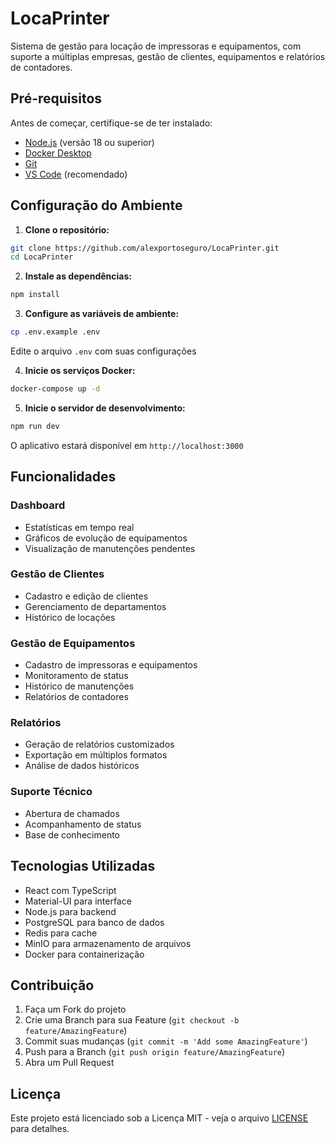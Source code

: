 # LocaPrinter

Sistema de gestão para locação de impressoras e equipamentos, com suporte a múltiplas empresas, gestão de clientes, equipamentos e relatórios de contadores.

## Pré-requisitos

Antes de começar, certifique-se de ter instalado:

- [Node.js](https://nodejs.org/) (versão 18 ou superior)
- [Docker Desktop](https://www.docker.com/products/docker-desktop/)
- [Git](https://git-scm.com/)
- [VS Code](https://code.visualstudio.com/) (recomendado)

## Configuração do Ambiente

1. **Clone o repositório:**
```bash
git clone https://github.com/alexportoseguro/LocaPrinter.git
cd LocaPrinter
```

2. **Instale as dependências:**
```bash
npm install
```

3. **Configure as variáveis de ambiente:**
```bash
cp .env.example .env
```
Edite o arquivo `.env` com suas configurações

4. **Inicie os serviços Docker:**
```bash
docker-compose up -d
```

5. **Inicie o servidor de desenvolvimento:**
```bash
npm run dev
```

O aplicativo estará disponível em `http://localhost:3000`

## Funcionalidades

### Dashboard
- Estatísticas em tempo real
- Gráficos de evolução de equipamentos
- Visualização de manutenções pendentes

### Gestão de Clientes
- Cadastro e edição de clientes
- Gerenciamento de departamentos
- Histórico de locações

### Gestão de Equipamentos
- Cadastro de impressoras e equipamentos
- Monitoramento de status
- Histórico de manutenções
- Relatórios de contadores

### Relatórios
- Geração de relatórios customizados
- Exportação em múltiplos formatos
- Análise de dados históricos

### Suporte Técnico
- Abertura de chamados
- Acompanhamento de status
- Base de conhecimento

## Tecnologias Utilizadas

- React com TypeScript
- Material-UI para interface
- Node.js para backend
- PostgreSQL para banco de dados
- Redis para cache
- MinIO para armazenamento de arquivos
- Docker para containerização

## Contribuição

1. Faça um Fork do projeto
2. Crie uma Branch para sua Feature (`git checkout -b feature/AmazingFeature`)
3. Commit suas mudanças (`git commit -m 'Add some AmazingFeature'`)
4. Push para a Branch (`git push origin feature/AmazingFeature`)
5. Abra um Pull Request

## Licença

Este projeto está licenciado sob a Licença MIT - veja o arquivo [LICENSE](LICENSE) para detalhes.
